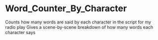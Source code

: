 # Word_Counter_By_Character
Counts how many words are said by each character in the script for my radio play
Gives a scene-by-scene breakdown of how many words each character says
